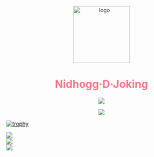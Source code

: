 <p align="center">
  <a href="https://github.com/NidhoggDJoking" target="_blank">
    <img width="150" src="https://cdn.jsdelivr.net/gh/nidhoggdjoking/CDN@2.4/img/snoopy.png" alt="logo"/>
  </a>
</p>


<h1 align="center" style="color:#ff738b">Nidhogg·D·Joking</h1>


<p align="center">
  <a href="https://count.getloli.com/">
  <img src="https://count.getloli.com/get/@github.readme?theme=rule34"></a>
</p>


<p align="center">
  <img src="https://skillicons.dev/icons?i=js,html,css,svelte,nodejs,vue,react,vscode,npm">
</p>


[![trophy](https://github-profile-trophy.vercel.app/?username=NidhoggDJoking)](https://github.com/NidhoggDJoking/NidhoggDJoking)


![](https://github-readme-stats.vercel.app/api?username=NidhoggDJoking&theme=tokyonight&hide_border=true&include_all_commits=false&count_private=false)  
![](https://github-readme-streak-stats.herokuapp.com/?user=NidhoggDJoking&theme=tokyonight&hide_border=true)  
![](https://github-readme-stats.vercel.app/api/top-langs/?username=NidhoggDJoking&theme=tokyonight&hide_border=true&include_all_commits=false&count_private=false&layout=compact)


